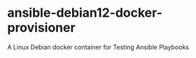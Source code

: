 # ansible-debian12-docker-provisioner
A Linux Debian docker container for Testing Ansible Playbooks 
